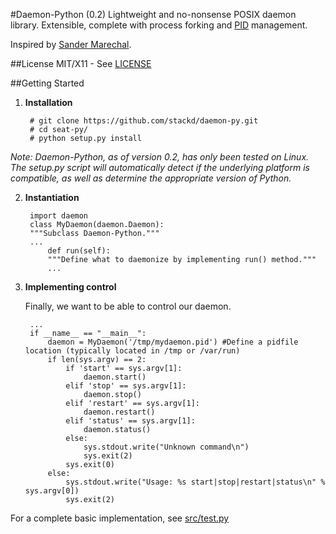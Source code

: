 #Daemon-Python (0.2)
Lightweight and no-nonsense POSIX daemon library. Extensible, complete with process forking and [PID][4] management.

Inspired by [Sander Marechal][1].

##License
MIT/X11 - See [LICENSE][2]

##Getting Started

1. **Installation**

		# git clone https://github.com/stackd/daemon-py.git
		# cd seat-py/
		# python setup.py install

 *Note: Daemon-Python, as of version 0.2, has only been tested on Linux. The setup.py script will automatically detect if the underlying platform is compatible, as well as determine the appropriate version of Python.*

2. **Instantiation**

		import daemon
		class MyDaemon(daemon.Daemon):
		"""Subclass Daemon-Python."""
		...
			def run(self):
			"""Define what to daemonize by implementing run() method."""
			...

3. **Implementing control**

	Finally, we want to be able to control our daemon.
	
		...
		if __name__ == "__main__":
		    daemon = MyDaemon('/tmp/mydaemon.pid') #Define a pidfile location (typically located in /tmp or /var/run)
		    if len(sys.argv) == 2:
		        if 'start' == sys.argv[1]:
		            daemon.start()
		        elif 'stop' == sys.argv[1]:
		            daemon.stop()
		        elif 'restart' == sys.argv[1]:
		            daemon.restart()
		        elif 'status' == sys.argv[1]:
		            daemon.status()
		        else:
		            sys.stdout.write("Unknown command\n")
		            sys.exit(2)
		        sys.exit(0)
		    else:
		        sys.stdout.write("Usage: %s start|stop|restart|status\n" % sys.argv[0])
		        sys.exit(2)

For a complete basic implementation, see [src/test.py][3]

  [1]: https://github.com/stackd/daemon-py/blob/master/LICENSE
  [2]: http://www.jejik.com/articles/2007/02/a_simple_unix_linux_daemon_in_python/
  [3]: https://github.com/stackd/daemon-py/blob/master/src/test.py
  [4]: http://en.wikipedia.org/wiki/Process_identifier